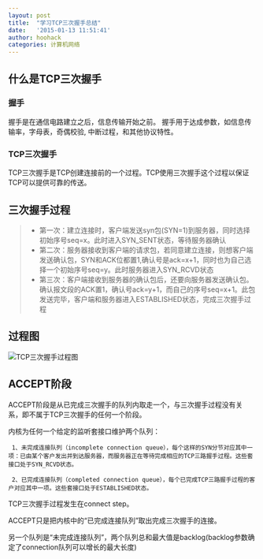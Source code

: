 ```yaml
---
layout: post
title:  "学习TCP三次握手总结"
date:   '2015-01-13 11:51:41'
author: hoohack
categories: 计算机网络
---
```


## 什么是TCP三次握手

### 握手
握手是在通信电路建立之后，信息传输开始之前。 握手用于达成参数，如信息传输率，字母表，奇偶校验, 中断过程，和其他协议特性。

### TCP三次握手
TCP三次握手是TCP创建连接前的一个过程。TCP使用三次握手这个过程以保证TCP可以提供可靠的传送。

<!--more-->

## 三次握手过程
> * 第一次：建立连接时，客户端发送syn包(SYN=1)到服务器，同时选择初始序号seq=x。此时进入SYN_SENT状态，等待服务器确认
> * 第二次：服务器接收到客户端的请求包，若同意建立连接，则想客户端发送确认包，SYN和ACK位都置1,确认号是ack=x+1，同时也为自己选择一个初始序号seq=y。此时服务器进入SYN_RCVD状态
> * 第三次：客户端接收到服务器的确认包后，还要向服务器发送确认包。确认报文段的ACK置1，确认号ack=y+1，而自己的序号seq=x+1。此包发送完毕，客户端和服务器进入ESTABLISHED状态，完成三次握手过程

## 过程图
![TCP三次握手过程图](http://7u2eqw.com1.z0.glb.clouddn.com/TCP三次握手.png)

## ACCEPT阶段
ACCEPT阶段是从已完成三次握手的队列内取走一个，与三次握手过程没有关系，即不属于TCP三次握手的任何一个阶段。

内核为任何一个给定的监听套接口维护两个队列：

     1、未完成连接队列（incomplete connection queue），每个这样的SYN分节对应其中一项：已由某个客户发出并到达服务器，而服务器正在等待完成相应的TCP三路握手过程。这些套接口处于SYN_RCVD状态。

     2、已完成连接队列（completed connection queue），每个已完成TCP三路握手过程的客户对应其中一项。这些套接口处于ESTABLISHED状态。

TCP三次握手过程发生在connect step。

ACCEPT只是把内核中的“已完成连接队列”取出完成三次握手的连接。

另一个队列是“未完成连接队列”，两个队列总和最大值是backlog(backlog参数确定了connection队列可以增长的最大长度)
